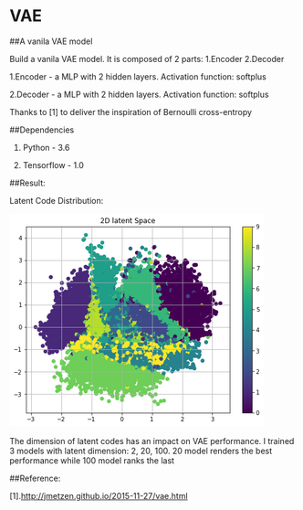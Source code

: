 # VAE

##A vanila VAE model

Build a vanila VAE model. It is composed of 2 parts: 1.Encoder 2.Decoder

1.Encoder - a MLP with 2 hidden layers. Activation function: softplus

2.Decoder - a MLP with 2 hidden layers. Activation function: softplus

Thanks to [1] to deliver the inspiration of Bernoulli cross-entropy 

##Dependencies

1. Python - 3.6

2. Tensorflow - 1.0
 
##Result:

Latent Code Distribution:

![latent code](https://github.com/WoshidaCaiB/VAE/blob/master/image/latent.png)

The dimension of latent codes has an impact on VAE performance. I trained 3 models with latent dimension: 2, 20, 100. 20 model renders the best performance while 100 model ranks the last

##Reference:

[1].http://jmetzen.github.io/2015-11-27/vae.html




